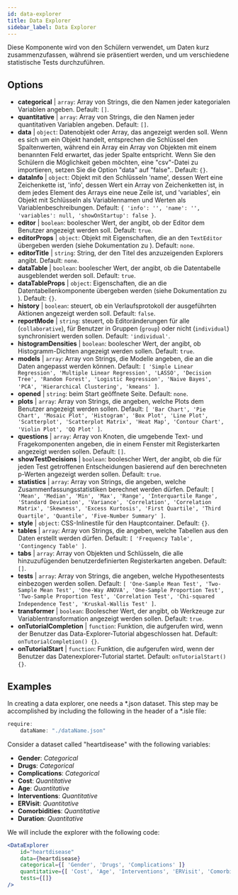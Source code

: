 ```yaml
---
id: data-explorer 
title: Data Explorer
sidebar_label: Data Explorer
---
```


Diese Komponente wird von den Schülern verwendet, um Daten kurz zusammenzufassen, während sie präsentiert werden, und um verschiedene statistische Tests durchzuführen.

## Options

* __categorical__ | `array`: Array von Strings, die den Namen jeder kategorialen Variablen angeben. Default: `[]`.
* __quantitative__ | `array`: Array von Strings, die den Namen jeder quantitativen Variablen angeben. Default: `[]`.
* __data__ | `object`: Datenobjekt oder Array, das angezeigt werden soll. Wenn es sich um ein Objekt handelt, entsprechen die Schlüssel den Spaltenwerten, während ein Array ein Array von Objekten mit einem benannten Feld erwartet, das jeder Spalte entspricht. Wenn Sie den Schülern die Möglichkeit geben möchten, eine "csv"-Datei zu importieren, setzen Sie die Option "data" auf "false".. Default: `{}`.
* __dataInfo__ | `object`: Objekt mit den Schlüsseln \'name\', dessen Wert eine Zeichenkette ist, \'info\', dessen Wert ein Array von Zeichenketten ist, in dem jedes Element des Arrays eine neue Zeile ist, und \'variables\', ein Objekt mit Schlüsseln als Variablennamen und Werten als Variablenbeschreibungen. Default: `{
  'info': '',
  'name': '',
  'variables': null,
  'showOnStartup': false
}`.
* __editor__ | `boolean`: boolescher Wert, der angibt, ob der Editor dem Benutzer angezeigt werden soll. Default: `true`.
* __editorProps__ | `object`: Objekt mit Eigenschaften, die an den `TextEditor` übergeben werden (siehe Dokumentation zu <TextEditor />). Default: `none`.
* __editorTitle__ | `string`: String, der den Titel des anzuzeigenden Explorers angibt. Default: `none`.
* __dataTable__ | `boolean`: boolescher Wert, der angibt, ob die Datentabelle ausgeblendet werden soll. Default: `true`.
* __dataTableProps__ | `object`: Eigenschaften, die an die Datentabellenkomponente übergeben werden (siehe Dokumentation zu <DataTable />). Default: `{}`.
* __history__ | `boolean`: steuert, ob ein Verlaufsprotokoll der ausgeführten Aktionen angezeigt werden soll. Default: `false`.
* __reportMode__ | `string`: steuert, ob Editoränderungen für alle (`collaborative`), für Benutzer in Gruppen (`group`) oder nicht (`individual`) synchronisiert werden sollen. Default: `'individual'`.
* __histogramDensities__ | `boolean`: boolescher Wert, der angibt, ob Histogramm-Dichten angezeigt werden sollen. Default: `true`.
* __models__ | `array`: Array von Strings, die Modelle angeben, die an die Daten angepasst werden können. Default: `[
  'Simple Linear Regression',
  'Multiple Linear Regression',
  'LASSO',
  'Decision Tree',
  'Random Forest',
  'Logistic Regression',
  'Naive Bayes',
  'PCA',
  'Hierarchical Clustering',
  'kmeans'
]`.
* __opened__ | `string`: beim Start geöffnete Seite. Default: `none`.
* __plots__ | `array`: Array von Strings, die angeben, welche Plots dem Benutzer angezeigt werden sollen. Default: `[
  'Bar Chart',
  'Pie Chart',
  'Mosaic Plot',
  'Histogram',
  'Box Plot',
  'Line Plot',
  'Scatterplot',
  'Scatterplot Matrix',
  'Heat Map',
  'Contour Chart',
  'Violin Plot',
  'QQ Plot'
]`.
* __questions__ | `array`: Array von Knoten, die umgebende Text- und Fragekomponenten angeben, die in einem Fenster mit Registerkarten angezeigt werden sollen. Default: `[]`.
* __showTestDecisions__ | `boolean`: boolescher Wert, der angibt, ob die für jeden Test getroffenen Entscheidungen basierend auf den berechneten p-Werten angezeigt werden sollen. Default: `true`.
* __statistics__ | `array`: Array von Strings, die angeben, welche Zusammenfassungsstatistiken berechnet werden dürfen. Default: `[
  'Mean',
  'Median',
  'Min',
  'Max',
  'Range',
  'Interquartile Range',
  'Standard Deviation',
  'Variance',
  'Correlation',
  'Correlation Matrix',
  'Skewness',
  'Excess Kurtosis',
  'First Quartile',
  'Third Quartile',
  'Quantile',
  'Five-Number Summary'
]`.
* __style__ | `object`: CSS-Inlinestile für den Hauptcontainer. Default: `{}`.
* __tables__ | `array`: Array von Strings, die angeben, welche Tabellen aus den Daten erstellt werden dürfen. Default: `[
  'Frequency Table',
  'Contingency Table'
]`.
* __tabs__ | `array`: Array von Objekten und Schlüsseln, die alle hinzuzufügenden benutzerdefinierten Registerkarten angeben. Default: `[]`.
* __tests__ | `array`: Array von Strings, die angeben, welche Hypothesentests einbezogen werden sollen. Default: `[
  'One-Sample Mean Test',
  'Two-Sample Mean Test',
  'One-Way ANOVA',
  'One-Sample Proportion Test',
  'Two-Sample Proportion Test',
  'Correlation Test',
  'Chi-squared Independence Test',
  'Kruskal-Wallis Test'
]`.
* __transformer__ | `boolean`: Boolescher Wert, der angibt, ob Werkzeuge zur Variablentransformation angezeigt werden sollen. Default: `true`.
* __onTutorialCompletion__ | `function`: Funktion, die aufgerufen wird, wenn der Benutzer das Data-Explorer-Tutorial abgeschlossen hat. Default: `onTutorialCompletion() {}`.
* __onTutorialStart__ | `function`: Funktion, die aufgerufen wird, wenn der Benutzer das Datenexplorer-Tutorial startet. Default: `onTutorialStart() {}`.


## Examples

In creating a data explorer, one needs a *.json dataset. This step may be accomplished by including the following in the header of a *.isle file:

```js
require:
    dataName: "./dataName.json"
```

Consider a dataset called "heartdisease" with the following variables:
* __Gender__: _Categorical_
* __Drugs__: _Categorical_
* __Complications__: _Categorical_
* __Cost__: _Quantitative_
* __Age__: _Quantitative_
* __Interventions__: _Quantitative_
* __ERVisit__: _Quantitative_
* __Comorbidities__: _Quantitative_
* __Duration__: _Quantitative_

We will include the explorer with the following code:

```jsx live
<DataExplorer 
    id="heartdisease"
    data={heartdisease} 
    categorical={[ 'Gender', 'Drugs', 'Complications' ]}
    quantitative={[ 'Cost', 'Age', 'Interventions', 'ERVisit', 'Comorbidities', 'Duration' ]}
    tests={[]}
/>
```



